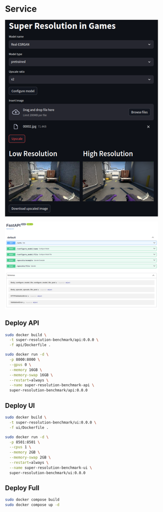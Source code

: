 # Service

![UI](/images/ui.png)

![API](/images/api.png)

## Deploy API
```bash
sudo docker build \
  -t super-resolution-benchmark/api:0.0.0 \
  -f api/Dockerfile .
```
```bash
sudo docker run -d \
  -p 8000:8000 \
  --gpus 0 \
  --memory 16GB \
  --memory-swap 16GB \
  --restart=always \
  --name super-resolution-benchmark-api \
  super-resolution-benchmark/api:0.0.0
```

## Deploy UI
```bash
sudo docker build \
  -t super-resolution-benchmark/ui:0.0.0 \
  -f ui/Dockerfile .
```
```bash
sudo docker run -d \
  -p 8501:8501 \
  --cpus 1 \
  --memory 2GB \
  --memory-swap 2GB \
  --restart=always \
  --name super-resolution-benchmark-ui \
  super-resolution-benchmark/ui:0.0.0
```

## Deploy Full
```bash
sudo docker compose build
sudo docker compose up -d
```
